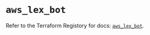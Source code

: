 # `aws_lex_bot`

Refer to the Terraform Registory for docs: [`aws_lex_bot`](https://registry.terraform.io/providers/hashicorp/aws/5.9.0/docs/resources/lex_bot).

